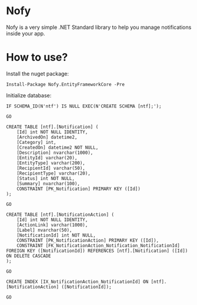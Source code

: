 # Nofy

Nofy is a very simple .NET Standard library to help you manage notifications inside your app.

# How to use?

Install the nuget package:

```
Install-Package Nofy.EntityFrameworkCore -Pre
```

Initialize database:

```
IF SCHEMA_ID(N'ntf') IS NULL EXEC(N'CREATE SCHEMA [ntf];');

GO

CREATE TABLE [ntf].[Notification] (
    [Id] int NOT NULL IDENTITY,
    [ArchivedOn] datetime2,
    [Category] int,
    [CreatedOn] datetime2 NOT NULL,
    [Description] nvarchar(1000),
    [EntityId] varchar(20),
    [EntityType] varchar(200),
    [RecipientId] varchar(50),
    [RecipientType] varchar(20),
    [Status] int NOT NULL,
    [Summary] nvarchar(100),
    CONSTRAINT [PK_Notification] PRIMARY KEY ([Id])
);

GO

CREATE TABLE [ntf].[NotificationAction] (
    [Id] int NOT NULL IDENTITY,
    [ActionLink] varchar(1000),
    [Label] nvarchar(50),
    [NotificationId] int NOT NULL,
    CONSTRAINT [PK_NotificationAction] PRIMARY KEY ([Id]),
    CONSTRAINT [FK_NotificationAction_Notification_NotificationId] FOREIGN KEY ([NotificationId]) REFERENCES [ntf].[Notification] ([Id]) ON DELETE CASCADE
);

GO

CREATE INDEX [IX_NotificationAction_NotificationId] ON [ntf].[NotificationAction] ([NotificationId]);

GO
```